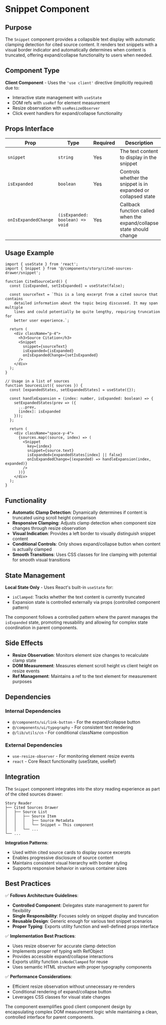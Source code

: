 # Snippet Component

## Purpose

The `Snippet` component provides a collapsible text display with automatic clamping detection for cited source content. It renders text snippets with a visual border indicator and automatically determines when content is truncated, offering expand/collapse functionality to users when needed.

## Component Type

**Client Component** - Uses the `'use client'` directive (implicitly required) due to:
- Interactive state management with `useState`
- DOM refs with `useRef` for element measurement
- Resize observation with `useResizeObserver`
- Click event handlers for expand/collapse functionality

## Props Interface

| Prop | Type | Required | Description |
|------|------|----------|-------------|
| `snippet` | `string` | Yes | The text content to display in the snippet |
| `isExpanded` | `boolean` | Yes | Controls whether the snippet is in expanded or collapsed state |
| `onIsExpandedChange` | `(isExpanded: boolean) => void` | Yes | Callback function called when the expand/collapse state should change |

## Usage Example

```tsx
import { useState } from 'react';
import { Snippet } from '@/components/story/cited-sources-drawer/snippet';

function CitedSourceCard() {
  const [isExpanded, setIsExpanded] = useState(false);
  
  const sourceText = `This is a long excerpt from a cited source that contains 
    detailed information about the topic being discussed. It may span multiple 
    lines and could potentially be quite lengthy, requiring truncation for 
    better user experience.`;

  return (
    <div className="p-4">
      <h3>Source Citation</h3>
      <Snippet
        snippet={sourceText}
        isExpanded={isExpanded}
        onIsExpandedChange={setIsExpanded}
      />
    </div>
  );
}

// Usage in a list of sources
function SourcesList({ sources }) {
  const [expandedStates, setExpandedStates] = useState({});
  
  const handleExpansion = (index: number, isExpanded: boolean) => {
    setExpandedStates(prev => ({
      ...prev,
      [index]: isExpanded
    }));
  };

  return (
    <div className="space-y-4">
      {sources.map((source, index) => (
        <Snippet
          key={index}
          snippet={source.text}
          isExpanded={expandedStates[index] || false}
          onIsExpandedChange={(expanded) => handleExpansion(index, expanded)}
        />
      ))}
    </div>
  );
}
```

## Functionality

- **Automatic Clamp Detection**: Dynamically determines if content is truncated using scroll height comparison
- **Responsive Clamping**: Adjusts clamp detection when component size changes through resize observation
- **Visual Indication**: Provides a left border to visually distinguish snippet content
- **Conditional Controls**: Only shows expand/collapse button when content is actually clamped
- **Smooth Transitions**: Uses CSS classes for line clamping with potential for smooth visual transitions

## State Management

**Local State Only** - Uses React's built-in `useState` for:
- `isClamped`: Tracks whether the text content is currently truncated
- Expansion state is controlled externally via props (controlled component pattern)

The component follows a controlled pattern where the parent manages the `isExpanded` state, promoting reusability and allowing for complex state coordination in parent components.

## Side Effects

- **Resize Observation**: Monitors element size changes to recalculate clamp state
- **DOM Measurement**: Measures element scroll height vs client height on resize events
- **Ref Management**: Maintains a ref to the text element for measurement purposes

## Dependencies

### Internal Dependencies
- `@/components/ui/link-button` - For the expand/collapse button
- `@/components/ui/typography` - For consistent text rendering
- `@/lib/utils/cn` - For conditional className composition

### External Dependencies
- `use-resize-observer` - For monitoring element resize events
- `react` - Core React functionality (useState, useRef)

## Integration

The `Snippet` component integrates into the story reading experience as part of the cited sources drawer:

```
Story Reader
├── Cited Sources Drawer
│   ├── Source List
│   │   ├── Source Item
│   │   │   ├── Source Metadata
│   │   │   └── Snippet ← This component
│   │   └── ...
└── ...
```

**Integration Patterns**:
- Used within cited source cards to display source excerpts
- Enables progressive disclosure of source content
- Maintains consistent visual hierarchy with border styling
- Supports responsive behavior in various container sizes

## Best Practices

✅ **Follows Architecture Guidelines**:
- **Controlled Component**: Delegates state management to parent for flexibility
- **Single Responsibility**: Focuses solely on snippet display and truncation
- **Reusable Design**: Generic enough for various text snippet scenarios
- **Proper Typing**: Exports utility function and well-defined props interface

✅ **Implementation Best Practices**:
- Uses resize observer for accurate clamp detection
- Implements proper ref typing with RefObject
- Provides accessible expand/collapse interactions
- Exports utility function `isNodeClamped` for reuse
- Uses semantic HTML structure with proper typography components

✅ **Performance Considerations**:
- Efficient resize observation without unnecessary re-renders
- Conditional rendering of expand/collapse button
- Leverages CSS classes for visual state changes

The component exemplifies good client component design by encapsulating complex DOM measurement logic while maintaining a clean, controlled interface for parent components.